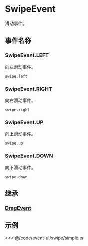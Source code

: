 # SwipeEvent

滑动事件。

## 事件名称

### SwipeEvent.LEFT

向左滑动事件。

`swipe.left`

### SwipeEvent.RIGHT

向右滑动事件。

`swipe.right`

### SwipeEvent.UP

向上滑动事件。

`swipe.up`

### SwipeEvent.DOWN

向下滑动事件。

`swipe.down`

## 继承

### [DragEvent](./Drag)

<!-- ## API

### [SwipeEvent](/api/classes/SwipeEvent.md) -->

## 示例

<<< @/code/event-ui/swipe/simple.ts
